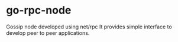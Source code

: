 # go-rpc-node

Gossip node developed using net/rpc
It provides simple interface to develop peer to peer applications.
